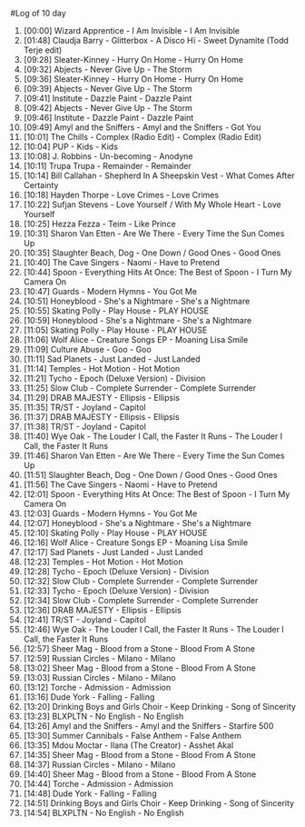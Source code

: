 #Log of 10 day

1. [00:00] Wizard Apprentice - I Am Invisible - I Am Invisible
1. [01:48] Claudja Barry - Glitterbox - A Disco Hï - Sweet Dynamite (Todd Terje edit)
1. [09:28] Sleater-Kinney - Hurry On Home - Hurry On Home
1. [09:32] Abjects - Never Give Up - The Storm
1. [09:36] Sleater-Kinney - Hurry On Home - Hurry On Home
1. [09:39] Abjects - Never Give Up - The Storm
1. [09:41] Institute - Dazzle Paint - Dazzle Paint
1. [09:42] Abjects - Never Give Up - The Storm
1. [09:46] Institute - Dazzle Paint - Dazzle Paint
1. [09:49] Amyl and the Sniffers - Amyl and the Sniffers - Got You
1. [10:01] The Chills - Complex (Radio Edit) - Complex (Radio Edit)
1. [10:04] PUP - Kids - Kids
1. [10:08] J. Robbins - Un-becoming - Anodyne
1. [10:11] Trupa Trupa - Remainder - Remainder
1. [10:14] Bill Callahan - Shepherd In A Sheepskin Vest - What Comes After Certainty
1. [10:18] Hayden Thorpe - Love Crimes - Love Crimes
1. [10:22] Sufjan Stevens - Love Yourself / With My Whole Heart - Love Yourself
1. [10:25] Hezza Fezza - Teim - Like Prince
1. [10:31] Sharon Van Etten - Are We There - Every Time the Sun Comes Up
1. [10:35] Slaughter Beach, Dog - One Down / Good Ones - Good Ones
1. [10:40] The Cave Singers - Naomi - Have to Pretend
1. [10:44] Spoon - Everything Hits At Once: The Best of Spoon - I Turn My Camera On
1. [10:47] Guards - Modern Hymns - You Got Me
1. [10:51] Honeyblood - She's a Nightmare - She's a Nightmare
1. [10:55] Skating Polly - Play House - PLAY HOUSE
1. [10:59] Honeyblood - She's a Nightmare - She's a Nightmare
1. [11:05] Skating Polly - Play House - PLAY HOUSE
1. [11:06] Wolf Alice - Creature Songs EP - Moaning Lisa Smile
1. [11:09] Culture Abuse - Goo - Goo
1. [11:11] Sad Planets - Just Landed - Just Landed
1. [11:14] Temples - Hot Motion - Hot Motion
1. [11:21] Tycho - Epoch (Deluxe Version) - Division
1. [11:25] Slow Club - Complete Surrender - Complete Surrender
1. [11:29] DRAB MAJESTY - Ellipsis - Ellipsis
1. [11:35] TR/ST - Joyland - Capitol
1. [11:37] DRAB MAJESTY - Ellipsis - Ellipsis
1. [11:38] TR/ST - Joyland - Capitol
1. [11:40] Wye Oak - The Louder I Call, the Faster It Runs - The Louder I Call, the Faster It Runs
1. [11:46] Sharon Van Etten - Are We There - Every Time the Sun Comes Up
1. [11:51] Slaughter Beach, Dog - One Down / Good Ones - Good Ones
1. [11:56] The Cave Singers - Naomi - Have to Pretend
1. [12:01] Spoon - Everything Hits At Once: The Best of Spoon - I Turn My Camera On
1. [12:03] Guards - Modern Hymns - You Got Me
1. [12:07] Honeyblood - She's a Nightmare - She's a Nightmare
1. [12:10] Skating Polly - Play House - PLAY HOUSE
1. [12:16] Wolf Alice - Creature Songs EP - Moaning Lisa Smile
1. [12:17] Sad Planets - Just Landed - Just Landed
1. [12:23] Temples - Hot Motion - Hot Motion
1. [12:28] Tycho - Epoch (Deluxe Version) - Division
1. [12:32] Slow Club - Complete Surrender - Complete Surrender
1. [12:33] Tycho - Epoch (Deluxe Version) - Division
1. [12:34] Slow Club - Complete Surrender - Complete Surrender
1. [12:36] DRAB MAJESTY - Ellipsis - Ellipsis
1. [12:41] TR/ST - Joyland - Capitol
1. [12:46] Wye Oak - The Louder I Call, the Faster It Runs - The Louder I Call, the Faster It Runs
1. [12:57] Sheer Mag - Blood from a Stone - Blood From A Stone
1. [12:59] Russian Circles - Milano - Milano
1. [13:02] Sheer Mag - Blood from a Stone - Blood From A Stone
1. [13:03] Russian Circles - Milano - Milano
1. [13:12] Torche - Admission - Admission
1. [13:16] Dude York - Falling - Falling
1. [13:20] Drinking Boys and Girls Choir - Keep Drinking - Song of Sincerity
1. [13:23] BLXPLTN - No English - No English
1. [13:26] Amyl and the Sniffers - Amyl and the Sniffers - Starfire 500
1. [13:30] Summer Cannibals - False Anthem - False Anthem
1. [13:35] Mdou Moctar - Ilana (The Creator) - Asshet Akal
1. [14:35] Sheer Mag - Blood from a Stone - Blood From A Stone
1. [14:37] Russian Circles - Milano - Milano
1. [14:40] Sheer Mag - Blood from a Stone - Blood From A Stone
1. [14:44] Torche - Admission - Admission
1. [14:48] Dude York - Falling - Falling
1. [14:51] Drinking Boys and Girls Choir - Keep Drinking - Song of Sincerity
1. [14:54] BLXPLTN - No English - No English
